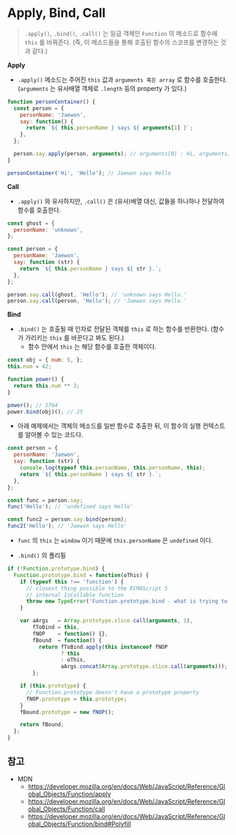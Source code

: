 # Apply, Bind, Call
> `.apply()`, `.bind()`, `.call()` 는 일급 객체인 `Function` 의 메소드로 함수에 `this` 를 바꿔준다. (즉, 이 메소드들을 통해 호출된 함수의 스코프를 변경하는 것과 같다.)

__Apply__
- `.apply()` 메소드는 주어진 `this` 값과 `arguments 혹은 array` 로 함수를 호출한다. (`arguments` 는 유사배열 객체로 `.length` 등의 property 가 있다.)

```js
function personContainer() {
  const person = {
    personName: 'Jaewon',
    say: function() {
      return `${ this.personName } says ${ arguments[1] }`;
    },
  };

  person.say.apply(person, arguments); // arguments[0] : Hi, arguments[1] : Hello
}

personContainer('Hi', 'Hello'); // Jaewon says Hello
```

__Call__
- `.apply()` 와 유사하지만, `.call()` 은 (유사)배열 대신, 값들을 하나하나 전달하여 함수를 호출한다.

```js
const ghost = {
  personName: 'unknown',
};

const person = {
  personName: 'Jaewon',
  say: function (str) {
    return `${ this.personName } says ${ str }.`;
  },
};

person.say.call(ghost, 'Hello'); // 'unknown says Hello.'
person.say.call(person, 'Hello'); // 'Jaewon says Hello.'
```

__Bind__
- `.bind()` 는 호출될 때 인자로 전달된 객체를 `this` 로 하는 함수를 반환한다. (함수가 가리키는 `this` 를 바꾼다고 봐도 된다.)
  - 함수 안에서 `this` 는 해당 함수를 호출한 객체이다.

```js
const obj = { num: 5, };
this.num = 42;

function power() {
  return this.num ** 2;
}

power(); // 1764
power.bind(obj)(); // 25
```

- 아래 예제에서는 객체의 메소드를 일반 함수로 추출한 뒤, 이 함수의 실행 컨텍스트를 알아볼 수 있는 코드다.

```js
const person = {
  personName: 'Jaewon',
  say: function (str) {
    console.log(typeof this.personName, this.personName, this);
    return `${ this.personName } says ${ str }.`;
  },
};

const func = person.say;
func('Hello'); // 'undefined says Hello'

const func2 = person.say.bind(person);
func2('Hello'); // 'Jaewon says Hello'
```

  - `func` 의 `this` 는 `window` 이기 때문에 `this.personName` 은 `undefined` 이다.

- `.bind()` 의 폴리필

```js
if (!Function.prototype.bind) {
  Function.prototype.bind = function(oThis) {
    if (typeof this !== 'function') {
      // closest thing possible to the ECMAScript 5
      // internal IsCallable function
      throw new TypeError('Function.prototype.bind - what is trying to be bound is not callable');
    }

    var aArgs   = Array.prototype.slice.call(arguments, 1),
        fToBind = this,
        fNOP    = function() {},
        fBound  = function() {
          return fToBind.apply(this instanceof fNOP
                 ? this
                 : oThis,
                 aArgs.concat(Array.prototype.slice.call(arguments)));
        };

    if (this.prototype) {
      // Function.prototype doesn't have a prototype property
      fNOP.prototype = this.prototype;
    }
    fBound.prototype = new fNOP();

    return fBound;
  };
}
```

## 참고
- MDN
  - https://developer.mozilla.org/en/docs/Web/JavaScript/Reference/Global_Objects/Function/apply
  - https://developer.mozilla.org/en/docs/Web/JavaScript/Reference/Global_Objects/Function/call
  - https://developer.mozilla.org/en/docs/Web/JavaScript/Reference/Global_Objects/Function/bind#Polyfill


